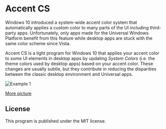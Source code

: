 # Accent CS
Windows 10 introduced a system-wide accent color system that automatically applies
a custom color to many parts of the UI including third-party apps. Unfortunately, only
apps made for the Universal Windows Platform benefit from this feature while desktop apps
are stuck with the same color scheme since Vista.

Accent CS is a light program for Windows 10 that applies your accent color to 
some UI elements in desktop apps by updating *System Colors* (i.e. the theme colors used by desktop apps) 
based on your accent color. These changes are usually subtle, but they contribute in 
reducing the disparities between the classic desktop environment and Universal apps.

![Example 1](http://i.imgur.com/gXz95Qk.png)

[More picture](http://imgur.com/a/X9154)
## License
This program is published under the MIT license.
